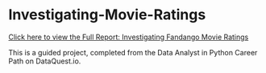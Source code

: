 # Investigating-Movie-Ratings

[Click here to view the Full Report: Investigating Fandango Movie Ratings](https://nbviewer.jupyter.org/github/stephentaul22/Investigating-Fandango-Movie-Ratings/blob/main/Investigating%20Fandango%20Movie%20Ratings%20%7C%20Guided%20Project%2012.ipynb)

This is a guided project, completed from the Data Analyst in Python Career Path on DataQuest.io.
